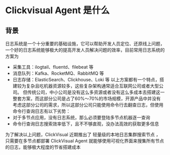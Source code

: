 # Clickvisual Agent 是什么
## 背景
日志系统是一个十分重要的基础设施，它可以帮助开发人员定位、还原线上问题，一个好的日志系统能够极大的提高开发人员解决问题的效率，目前常用日志系统的方案为
* 采集工具：ilogtail、fluentd、filebeat 等
* 消息队列：Kafka、RocketMQ、RabbitMQ 等
* 日志存储：ElasticSearch、Clickhouse、Loki 等
以上方案都有一个特点，搭建较为复杂且吃机器资源较多，这些复杂架构通常适合互联网公司或者大型公司。
但传统公司，中小公司是没有这么多资源或者没有这么多成本去搭建这一整套方案，而这部分公司是占了60%～70%的市场规模，开源产品中并没有考虑这部分公司的需求，所以这部分公司只能使用命令行去翻查日志，但使用命令行查询日志有以下劣势：
* 对于多节点应用，没有日志系统，那么必须要登陆多节点机器逐一查询
* 命令行查询日志搜索效率低下，且不不够直观，没办法高效的获取更多信息

为了解决以上问题，ClickVisual 近期推出了 轻量级的本地日志集群搜索节点 ，只需要在多节点都部署  ClickVisual Agent 就能够使用可视化界面来搜集所有节点的日志，能够极大程度的节省搭建成本

